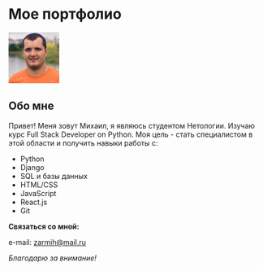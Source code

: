 # Мое портфолио

<img src="img.jpeg" alt="drawing" width="100"/>

## Обо мне

Привет! Меня зовут Михаил, я являюсь студентом Нетологии. Изучаю курс Full Stack Developer on Python. Моя цель - стать специалистом в этой области и получить навыки работы с:

- Python
- Django
- SQL и базы данных
- HTML/CSS
- JavaScript
- React.js
- Git

**Связаться со мной:**

e-mail: zarmih@mail.ru

_Благодарю за внимание!_